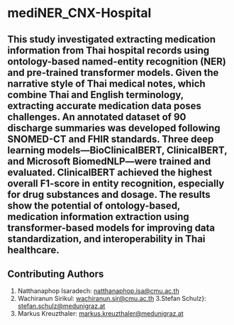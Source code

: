 # mediNER_CNX-Hospital

## This study investigated extracting medication information from Thai hospital records using ontology-based named-entity recognition (NER) and pre-trained transformer models. Given the narrative style of Thai medical notes, which combine Thai and English terminology, extracting accurate medication data poses challenges. An annotated dataset of 90 discharge summaries was developed following SNOMED-CT and FHIR standards. Three deep learning models—BioClinicalBERT, ClinicalBERT, and Microsoft BiomedNLP—were trained and evaluated. ClinicalBERT achieved the highest overall F1-score in entity recognition, especially for drug substances and dosage. The results show the potential of ontology-based, medication information extraction using transformer-based models for improving data standardization, and interoperability in Thai healthcare.

## Contributing Authors
1. Natthanaphop Isaradech: natthanaphop.isa@cmu.ac.th
2. Wachiranun Sirikul: wachiranun.sir@cmu.ac.th
3.Stefan Schulz}: stefan.schulz@medunigraz.at
4. Markus Kreuzthaler: markus.kreuzthaler@medunigraz.at
